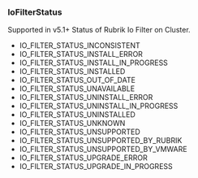 ### IoFilterStatus
Supported in v5.1+
  Status of Rubrik Io Filter on Cluster.

- IO_FILTER_STATUS_INCONSISTENT
- IO_FILTER_STATUS_INSTALL_ERROR
- IO_FILTER_STATUS_INSTALL_IN_PROGRESS
- IO_FILTER_STATUS_INSTALLED
- IO_FILTER_STATUS_OUT_OF_DATE
- IO_FILTER_STATUS_UNAVAILABLE
- IO_FILTER_STATUS_UNINSTALL_ERROR
- IO_FILTER_STATUS_UNINSTALL_IN_PROGRESS
- IO_FILTER_STATUS_UNINSTALLED
- IO_FILTER_STATUS_UNKNOWN
- IO_FILTER_STATUS_UNSUPPORTED
- IO_FILTER_STATUS_UNSUPPORTED_BY_RUBRIK
- IO_FILTER_STATUS_UNSUPPORTED_BY_VMWARE
- IO_FILTER_STATUS_UPGRADE_ERROR
- IO_FILTER_STATUS_UPGRADE_IN_PROGRESS
